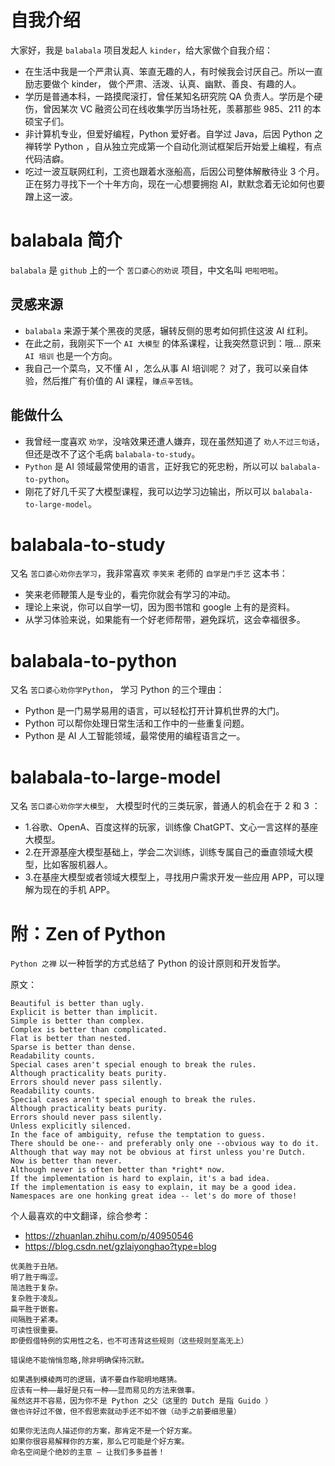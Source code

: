 # 自我介绍

大家好，我是 `balabala` 项目发起人 `kinder`，给大家做个自我介绍：

- 在生活中我是一个严肃认真、笨直无趣的人，有时候我会讨厌自己。所以一直励志要做个 kinder， 做个严肃、活泼、认真、幽默、善良、有趣的人。
- 学历是普通本科，一路摸爬滚打，曾任某知名研究院 QA 负责人。学历是个硬伤，曾因某次 VC 融资公司在线收集学历当场社死，羡慕那些 985、211 的本硕宝子们。
- 非计算机专业，但爱好编程，Python 爱好者。自学过 Java，后因 Python 之禅转学 Python ，自从独立完成第一个自动化测试框架后开始爱上编程，有点代码洁癖。
- 吃过一波互联网红利，工资也跟着水涨船高，后因公司整体解散待业 3 个月。正在努力寻找下一个十年方向，现在一心想要拥抱 AI，默默念着无论如何也要蹭上这一波。

# balabala 简介

`balabala` 是 `github` 上的一个 `苦口婆心的劝说` 项目，中文名叫 `吧啦吧啦`。

## 灵感来源

- `balabala` 来源于某个黑夜的灵感，辗转反侧的思考如何抓住这波 AI 红利。
- 在此之前，我刚买下一个 `AI 大模型` 的体系课程，让我突然意识到：哦... 原来 `AI 培训` 也是一个方向。
- 我自己一个菜鸟，又不懂 AI ，怎么从事 AI 培训呢？ 对了，我可以亲自体验，然后推广有价值的 AI 课程，`赚点辛苦钱`。

## 能做什么

- 我曾经一度喜欢 `劝学`，没啥效果还遭人嫌弃，现在虽然知道了 `劝人不过三句话`，但还是改不了这个毛病 `balabala-to-study`。
- `Python` 是 AI 领域最常使用的语言，正好我它的死忠粉，所以可以 `balabala-to-python`。
- 刚花了好几千买了大模型课程，我可以边学习边输出，所以可以 `balabala-to-large-model`。

# balabala-to-study

又名 `苦口婆心劝你去学习`，我非常喜欢 `李笑来` 老师的 `自学是门手艺` 这本书：

- 笑来老师鞭策人是专业的，看完你就会有学习的冲动。
- 理论上来说，你可以自学一切，因为图书馆和 google 上有的是资料。
- 从学习体验来说，如果能有一个好老师帮带，避免踩坑，这会幸福很多。

# balabala-to-python

又名 `苦口婆心劝你学Python`， 学习 Python 的三个理由：

- Python 是一门易学易用的语言，可以轻松打开计算机世界的大门。
- Python 可以帮你处理日常生活和工作中的一些重复问题。
- Python 是 AI 人工智能领域，最常使用的编程语言之一。

# balabala-to-large-model

又名 `苦口婆心劝你学大模型`， 大模型时代的三类玩家，普通人的机会在于 2 和 3 ：

- 1.谷歌、OpenA、百度这样的玩家，训练像 ChatGPT、文心一言这样的基座大模型。
- 2.在开源基座大模型基础上，学会二次训练，训练专属自己的垂直领域大模型，比如客服机器人。
- 3.在基座大模型或者领域大模型上，寻找用户需求开发一些应用 APP，可以理解为现在的手机 APP。

# 附：Zen of Python

`Python 之禅` 以一种哲学的方式总结了 Python 的设计原则和开发哲学。

原文：

```
Beautiful is better than ugly.
Explicit is better than implicit.
Simple is better than complex.
Complex is better than complicated.
Flat is better than nested.
Sparse is better than dense.
Readability counts.
Special cases aren't special enough to break the rules.
Although practicality beats purity.
Errors should never pass silently.
Readability counts.
Special cases aren't special enough to break the rules.
Although practicality beats purity.
Errors should never pass silently.
Unless explicitly silenced.
In the face of ambiguity, refuse the temptation to guess.
There should be one-- and preferably only one --obvious way to do it.
Although that way may not be obvious at first unless you're Dutch.
Now is better than never.
Although never is often better than *right* now.
If the implementation is hard to explain, it's a bad idea.
If the implementation is easy to explain, it may be a good idea.
Namespaces are one honking great idea -- let's do more of those!
```

个人最喜欢的中文翻译，综合参考：

- https://zhuanlan.zhihu.com/p/40950546
- https://blog.csdn.net/gzlaiyonghao?type=blog

```
优美胜于丑陋。
明了胜于晦涩。
简洁胜于复杂。
复杂胜于凌乱。
扁平胜于嵌套。
间隔胜于紧凑。
可读性很重要。
即便假借特例的实用性之名，也不可违背这些规则（这些规则至高无上）

错误绝不能悄悄忽略,除非明确保持沉默。

如果遇到模棱两可的逻辑，请不要自作聪明地瞎猜。
应该有一种——最好是只有一种——显而易见的方法来做事。
虽然这并不容易，因为你不是 Python 之父（这里的 Dutch 是指 Guido ）
做也许好过不做，但不假思索就动手还不如不做（动手之前要细思量）

如果你无法向人描述你的方案，那肯定不是一个好方案。
如果你很容易解释你的方案，那么它可能是个好方案。
命名空间是个绝妙的主意 — 让我们多多益善！
```
